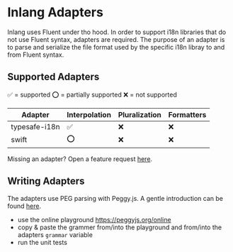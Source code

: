 # Inlang Adapters

Inlang uses Fluent under tho hood. In order to support i18n libraries that do not use Fluent syntax,
adapters are required. The purpose of an adapter is to parse and serialize the file format used by
the specific i18n libray to and from Fluent syntax.

## Supported Adapters

✅ = supported
⭕ = partially supported
❌ = not supported

| Adapter       | Interpolation | Pluralization | Formatters |
|---------------|---------------|---------------|------------|
| typesafe-i18n |       ✅       |       ❌       |      ❌     |
| swift         |       ⭕       |       ❌       |      ❌     |

Missing an adapter? Open a feature request [here](https://github.com/inlang/inlang/discussions/categories/feature-requests).

## Writing Adapters

The adapters use PEG parsing with Peggy.js. A gentle introduction can be found [here](https://coderwall.com/p/316gba/beginning-parsers-with-peg-js).

- use the online playground https://peggyjs.org/online
- copy & paste the grammer from/into the playground and from/into the adapters `grammar` variable
- run the unit tests


